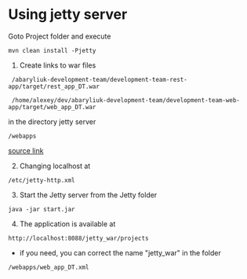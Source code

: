 # Using jetty server

Goto Project folder and execute  
    
    mvn clean install -Pjetty
    
1. Create links to war files 
```
 /abaryliuk-development-team/development-team-rest-app/target/rest_app_DT.war
```
```
 /home/alexey/dev/abaryliuk-development-team/development-team-web-app/target/web_app_DT.war
```
in the directory jetty server
 ```
/webapps
 ```

[source link]( https://www.baeldung.com/deploy-to-jetty "click")

2. Changing localhost at 
 ```
/etc/jetty-http.xml
 ```

3. Start the Jetty server from the Jetty folder

 ```
 java -jar start.jar 
 ```
4. The application is available at

 ```
http://localhost:8088/jetty_war/projects
 ```

- if you need, you can correct the name "jetty_war" in the folder 
 ```
/webapps/web_app_DT.xml
 ```



